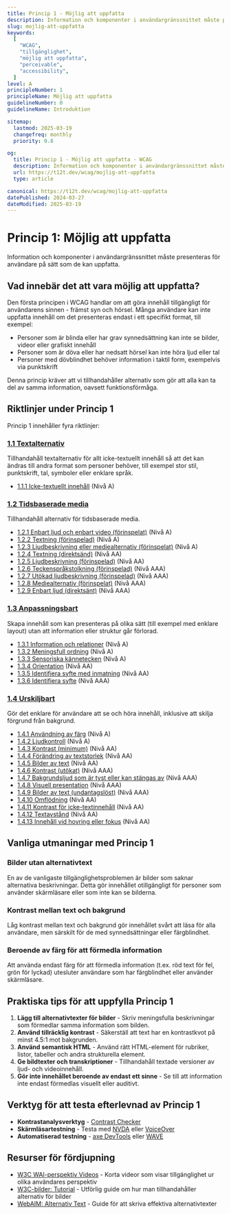 ```yaml
---
title: Princip 1 - Möjlig att uppfatta
description: Information och komponenter i användargränssnittet måste presenteras för användare på sätt som de kan uppfatta.
slug: mojlig-att-uppfatta
keywords:
  [
    "WCAG",
    "tillgänglighet",
    "möjlig att uppfatta",
    "perceivable",
    "accessibility",
  ]
level: A
principleNumber: 1
principleName: Möjlig att uppfatta
guidelineNumber: 0
guidelineName: Introduktion

sitemap:
  lastmod: 2025-03-19
  changefreq: monthly
  priority: 0.8

og:
  title: Princip 1 - Möjlig att uppfatta - WCAG
  description: Information och komponenter i användargränssnittet måste presenteras för användare på sätt som de kan uppfatta.
  url: https://t12t.dev/wcag/mojlig-att-uppfatta
  type: article

canonical: https://t12t.dev/wcag/mojlig-att-uppfatta
datePublished: 2024-03-27
dateModified: 2025-03-19
---
```


# Princip 1: Möjlig att uppfatta

Information och komponenter i användargränssnittet måste presenteras för användare på sätt som de kan uppfatta.

## Vad innebär det att vara möjlig att uppfatta?

Den första principen i WCAG handlar om att göra innehåll tillgängligt för användarens sinnen - främst syn och hörsel. Många användare kan inte uppfatta innehåll om det presenteras endast i ett specifikt format, till exempel:

- Personer som är blinda eller har grav synnedsättning kan inte se bilder, videor eller grafiskt innehåll
- Personer som är döva eller har nedsatt hörsel kan inte höra ljud eller tal
- Personer med dövblindhet behöver information i taktil form, exempelvis via punktskrift

Denna princip kräver att vi tillhandahåller alternativ som gör att alla kan ta del av samma information, oavsett funktionsförmåga.

## Riktlinjer under Princip 1

Princip 1 innehåller fyra riktlinjer:

### [1.1 Textalternativ](/wcag/1/1)

Tillhandahåll textalternativ för allt icke-textuellt innehåll så att det kan ändras till andra format som personer behöver, till exempel stor stil, punktskrift, tal, symboler eller enklare språk.

- [1.1.1 Icke-textuellt innehåll](/wcag/1/1/1/icke-textuellt-innehall) (Nivå A)

### [1.2 Tidsbaserade media](/wcag/1/2)

Tillhandahåll alternativ för tidsbaserade media.

- [1.2.1 Enbart ljud och enbart video (förinspelat)](/wcag/1/2/1/enbart-ljud-och-video) (Nivå A)
- [1.2.2 Textning (förinspelad)](/wcag/1/2/2/textning-forinspelad) (Nivå A)
- [1.2.3 Ljudbeskrivning eller mediealternativ (förinspelat)](/wcag/1/2/3/ljudbeskrivning-eller-mediealternativ) (Nivå A)
- [1.2.4 Textning (direktsänd)](/wcag/1/2/4/textning-direktsand) (Nivå AA)
- [1.2.5 Ljudbeskrivning (förinspelad)](/wcag/1/2/5/ljudbeskrivning) (Nivå AA)
- [1.2.6 Teckenspråkstolkning (förinspelad)](/wcag/1/2/6/teckensprakstolkning) (Nivå AAA)
- [1.2.7 Utökad ljudbeskrivning (förinspelad)](/wcag/1/2/7/utokad-ljudbeskrivning) (Nivå AAA)
- [1.2.8 Mediealternativ (förinspelat)](/wcag/1/2/8/mediealternativ) (Nivå AAA)
- [1.2.9 Enbart ljud (direktsänt)](/wcag/1/2/9/enbart-ljud-direktsant) (Nivå AAA)

### [1.3 Anpassningsbart](/wcag/1/3)

Skapa innehåll som kan presenteras på olika sätt (till exempel med enklare layout) utan att information eller struktur går förlorad.

- [1.3.1 Information och relationer](/wcag/1/3/1/information-och-relationer) (Nivå A)
- [1.3.2 Meningsfull ordning](/wcag/1/3/2/meningsfull-ordning) (Nivå A)
- [1.3.3 Sensoriska kännetecken](/wcag/1/3/3/sensoriska-kannetecken) (Nivå A)
- [1.3.4 Orientation](/wcag/1/3/4/orientation) (Nivå AA)
- [1.3.5 Identifiera syfte med inmatning](/wcag/1/3/5/identifiera-syfte-med-inmatning) (Nivå AA)
- [1.3.6 Identifiera syfte](/wcag/1/3/6/identifiera-syfte) (Nivå AAA)

### [1.4 Urskiljbart](/wcag/1/4)

Gör det enklare för användare att se och höra innehåll, inklusive att skilja förgrund från bakgrund.

- [1.4.1 Användning av färg](/wcag/1/4/1/anvandning-av-farg) (Nivå A)
- [1.4.2 Ljudkontroll](/wcag/1/4/2/ljudkontroll) (Nivå A)
- [1.4.3 Kontrast (minimum)](/wcag/1/4/3/kontrast-minimum) (Nivå AA)
- [1.4.4 Förändring av textstorlek](/wcag/1/4/4/forandring-av-textstorlek) (Nivå AA)
- [1.4.5 Bilder av text](/wcag/1/4/5/bilder-av-text) (Nivå AA)
- [1.4.6 Kontrast (utökat)](/wcag/1/4/6/kontrast-utokat) (Nivå AAA)
- [1.4.7 Bakgrundsljud som är tyst eller kan stängas av](/wcag/1/4/7/bakgrundsljud) (Nivå AAA)
- [1.4.8 Visuell presentation](/wcag/1/4/8/visuell-presentation) (Nivå AAA)
- [1.4.9 Bilder av text (undantagslöst)](/wcag/1/4/9/bilder-av-text-undantagslost) (Nivå AAA)
- [1.4.10 Omflödning](/wcag/1/4/10/omflodning) (Nivå AA)
- [1.4.11 Kontrast för icke-textinnehåll](/wcag/1/4/11/kontrast-icke-textinnehall) (Nivå AA)
- [1.4.12 Textavstånd](/wcag/1/4/12/textavstand) (Nivå AA)
- [1.4.13 Innehåll vid hovring eller fokus](/wcag/1/4/13/innehall-vid-hovring-eller-fokus) (Nivå AA)

## Vanliga utmaningar med Princip 1

### Bilder utan alternativtext

En av de vanligaste tillgänglighetsproblemen är bilder som saknar alternativa beskrivningar. Detta gör innehållet otillgängligt för personer som använder skärmläsare eller som inte kan se bilderna.

### Kontrast mellan text och bakgrund

Låg kontrast mellan text och bakgrund gör innehållet svårt att läsa för alla användare, men särskilt för de med synnedsättningar eller färgblindhet.

### Beroende av färg för att förmedla information

Att använda endast färg för att förmedla information (t.ex. röd text för fel, grön för lyckad) utesluter användare som har färgblindhet eller använder skärmläsare.

## Praktiska tips för att uppfylla Princip 1

1. **Lägg till alternativtexter för bilder** - Skriv meningsfulla beskrivningar som förmedlar samma information som bilden.
2. **Använd tillräcklig kontrast** - Säkerställ att text har en kontrastkvot på minst 4.5:1 mot bakgrunden.
3. **Använd semantisk HTML** - Använd rätt HTML-element för rubriker, listor, tabeller och andra strukturella element.
4. **Ge bildtexter och transkriptioner** - Tillhandahåll textade versioner av ljud- och videoinnehåll.
5. **Gör inte innehållet beroende av endast ett sinne** - Se till att information inte endast förmedlas visuellt eller auditivt.

## Verktyg för att testa efterlevnad av Princip 1

- **Kontrastanalysverktyg** - [Contrast Checker](https://webaim.org/resources/contrastchecker/)
- **Skärmläsartestning** - Testa med [NVDA](/skärmläsare/nvda) eller [VoiceOver](/skärmläsare/voiceover)
- **Automatiserad testning** - [axe DevTools](https://www.deque.com/axe/) eller [WAVE](https://wave.webaim.org/)

## Resurser för fördjupning

- [W3C WAI-perspektiv Videos](https://www.w3.org/WAI/perspective-videos/) - Korta videor som visar tillgänglighet ur olika användares perspektiv
- [W3C-bilder: Tutorial](https://www.w3.org/WAI/tutorials/images/) - Utförlig guide om hur man tillhandahåller alternativ för bilder
- [WebAIM: Alternativ Text](https://webaim.org/techniques/alttext/) - Guide för att skriva effektiva alternativtexter
